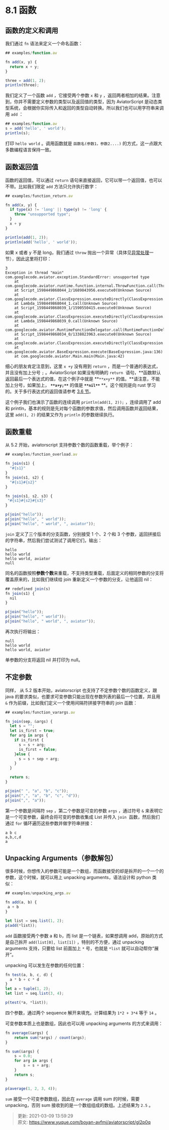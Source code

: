 # 8.1 函数

## 函数的定义和调用


我们通过 `fn` 语法来定义一个命名函数：



```javascript
## examples/function.av

fn add(x, y) {
  return x + y;
}

three = add(1, 2);
println(three);
```



我们定义了一个函数 `add` ，它接受两个参数 `x` 和 `y` ，返回两者相加的结果。注意到，你并不需要定义参数的类型以及返回值的类型，因为 AviatorScript 是动态类型系统，会根据你实际传入和返回的类型自动转换。所以我们也可以用字符串来调用 `add` ：



```javascript
## examples/function.av
s = add('hello', ' world');
println(s);
```



打印 `hello world` 。调用函数就是 `函数名(参数1，参数2....)` 的方式，这一点跟大多数编程语言保持一致。



## 函数返回值


函数的返回值，可以通过 `return` 语句来直接返回，它可以带一个返回值，也可以不带。比如我们限定 `add` 方法只允许执行数字：



```javascript
## examples/function_return.av

fn add(x, y) {
  if type(x) != 'long' || type(y) != 'long' {
    throw "unsupported type";
  }
  x + y
}

println(add(1, 2));
println(add('hello', ' world'));
```



如果 x 或者 y 不是 long，我们通过 `throw` 抛出一个异常（具体见[异常处理](https://www.yuque.com/boyan-avfmj/aviatorscript/sikgal)一节），因此这里将打印：



```plain
3
Exception in thread "main" com.googlecode.aviator.exception.StandardError: unsupported type
	at com.googlecode.aviator.runtime.function.internal.ThrowFunction.call(ThrowFunction.java:30)
	at Script_1598449868044_2/1689843956.execute0(Unknown Source)
	at com.googlecode.aviator.ClassExpression.executeDirectly(ClassExpression.java:65)
	at Lambda_1598449868044_1.call(Unknown Source)
	at Script_1598449868039_1/1590550415.execute0(Unknown Source)
	at com.googlecode.aviator.ClassExpression.executeDirectly(ClassExpression.java:65)
	at Lambda_1598449868039_0.call(Unknown Source)
	at com.googlecode.aviator.RuntimeFunctionDelegator.call(RuntimeFunctionDelegator.java:63)
	at Script_1598449868034_0/1338823963.execute0(Unknown Source)
	at com.googlecode.aviator.ClassExpression.executeDirectly(ClassExpression.java:65)
	at com.googlecode.aviator.BaseExpression.execute(BaseExpression.java:136)
	at com.googlecode.aviator.Main.main(Main.java:42)
```





细心的朋友肯定注意到，这里 `x +y` 没有用到 `return` ，而是一个普通的表达式，并且没有加上分号 `;` 。AviatorScript 如果没有明确的 `return`  语句，**函数默认返回最后一个表达式的值，在这个例子中就是 **`**x+y**` 的值。**请注意，不能加上分号，如果加上， **`**x+y;**`** 的值是 **`**nil**`** **。这个规则是向 rust 学习的。关于多行表达式的返回值请参考 [3.6 节](https://www.yuque.com/boyan-avfmj/aviatorscript/sgdfkw)。



这个例子我们也演示了函数的连续调用 `println(add(1, 2));` ，连续调用了 add 和 println，基本的规则是先对每个函数的参数求值，然后调用函数并返回结果，这里 `add(1, 2)` 的结果又作为 `println` 的参数继续执行。



## 函数重载


从 5.2 开始，aviatorscript 支持参数个数的函数重载，举个例子：



```javascript
## examples/function_overload.av

fn join(s1) {
  "#{s1}"
}
fn join(s1, s2) {
  "#{s1}#{s2}"
}

fn join(s1, s2, s3) {
 "#{s1}#{s2}#{s3}"
}

p(join("hello"));
p(join("hello", " world"));
p(join("hello", " world", ", aviator"));
```



`join` 定义了三个版本的分支函数，分别接受 1 个、2 个和 3 个参数，返回拼接后的字符串，然后我们尝试测试了调用它们，输出：



```plain
hello
hello world
hello world, aviator
null
```



同名的函数按照**参数个数**来重载，不支持类型重载，后面定义的相同参数的分支将覆盖原来的，比如我们继续给 join 重新定义一个参数的分支，让他返回 nil：



```javascript
## redefined join(s)
fn join(s1) {
  nil
}

p(join("hello"));
p(join("hello", " world"));
p(join("hello", " world", ", aviator"));
```

再次执行将输出：

```plain
null
hello world
hello world, aviator
```

单参数的分支将返回 nil 并打印为 null。



## 不定参数


同样， 从 5.2 版本开始，aviatorscript 也支持了不定参数个数的函数定义，跟 java 的要求类似，也要求可变参数只能出现在参数列表的最后一个位置，并且用 `&` 作为前缀，比如我们定义一个使用间隔符拼接字符串的 join 函数：



```javascript
## examples/function_varargs.av

fn join(sep, &args) {
  let s = "";
  let is_first = true;
  for arg in args {
    if is_first {
      s = s + arg;
      is_first = false;
    }else {
      s = s + sep + arg;
    }
  }

  return s;
}

p(join(" ", "a", "b", "c"));
p(join(",", "a", "b", "c", "d"));
p(join(",", "a"));

```



第一个参数是间隔符 `sep` ，第二个参数是可变的参数  `args` ，通过符号 `&` 来表明它是一个可变参数，最终会将可变的参数收集成 List 并传入 `join`  函数，然后我们通过 `for` 循环遍历这些参数并做字符串拼接：



```plain
a b c
a,b,c,d
a
```



## Unpacking<font style="color:#333333;"> A</font>rguments（参数解包）


很多时候，你想传入的参数可能是一个数组，而函数接受的却是拆开的一个一个的参数，这个时候，就可以用上 unpacking arguments，语法设计和 python 类似：



```javascript
## examples/unpacking_args.av

fn add(a, b) {
 a + b
}

let list = seq.list(1, 2);
p(add(*list));

```



`add` 函数接受两个参数 a 和 b，而 list 是一个链表，如果想调用 add，原始的方式是自己拆开 `add(list[0], list[1])` ，特别的不方便，通过 unpacking arguments 支持，只要给 list 前面加上 `*` 号，也就是 `*list` 就可以自动帮你“展开”。



unpacking 可以发生在参数的任何位置：



```javascript
fn test(a, b, c, d) {
  a * b + c * d
}
let a = tuple(1, 2);
let list = seq.list(3, 4);

p(test(*a, *list));
```

四个参数，通过两个 sequence 解开来填充。计算结果为 `1*2 + 3*4` 等于 `14` 。



可变参数本质上也是数组，因此也可以用 unpacking arguments 的方式来调用：



```javascript
fn average(&args) {
    return sum(*args) / count(args);
}

fn sum(&args) {
    s = 0.0;
    for arg in args {
        s = s + arg;
    }
    return s;
}

p(average(1, 2, 3, 4));
```



`sum` 接受一个可变参数数组，因此在 `average` 调用 sum 的时候，需要 unpacking，否则 sum 接收到的是一个数组组成的数组。上述结果为 `2.5` 。







> 更新: 2021-03-09 13:59:29  
> 原文: <https://www.yuque.com/boyan-avfmj/aviatorscript/gl2p0q>